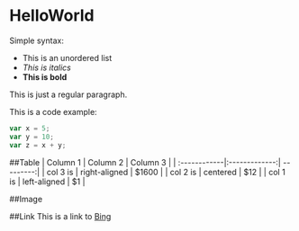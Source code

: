 # HelloWorld

Simple syntax:
- This is an unordered list
- *This is italics*
- **This is bold**

This is just a regular paragraph.

This is a code example:
```JavaScript
var x = 5;
var y = 10;
var z = x + y;
```

##Table
| Column 1     | Column 2      | Column 3  |
| :------------|:-------------:| ---------:|
| col 3 is     | right-aligned | $1600     |
| col 2 is     | centered      |   $12     |
| col 1  is    | left-aligned  |    $1     |

##Image

##Link
This is a link to [Bing](https://www.bing.com)
